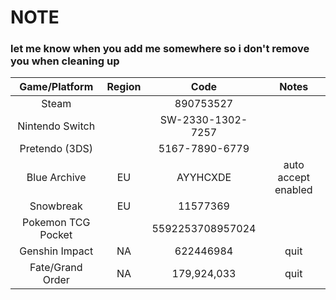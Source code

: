# NOTE
### let me know when you add me somewhere so i don't remove you when cleaning up

| Game/Platform | Region | Code | Notes |
| :-: | :-: | :-: | :-: |
| Steam | | 890753527 | |
| Nintendo Switch | | SW-2330-1302-7257 | |
| Pretendo (3DS) | | 5167-7890-6779 | |
| Blue Archive | EU | AYYHCXDE | auto accept enabled |
| Snowbreak | EU | 11577369 | |
| Pokemon TCG Pocket | | 5592253708957024 | |
| Genshin Impact | NA | 622446984 | quit |
| Fate/Grand Order | NA | 179,924,033 | quit |
